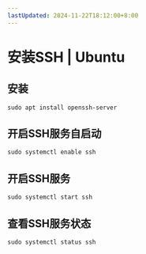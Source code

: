 ```yaml
---
lastUpdated: 2024-11-22T18:12:00+8:00
---
```


# 安装SSH | Ubuntu

## 安装

```sudo apt install openssh-server```

## 开启SSH服务自启动

```sudo systemctl enable ssh```

## 开启SSH服务

```sudo systemctl start ssh```

## 查看SSH服务状态

```sudo systemctl status ssh```